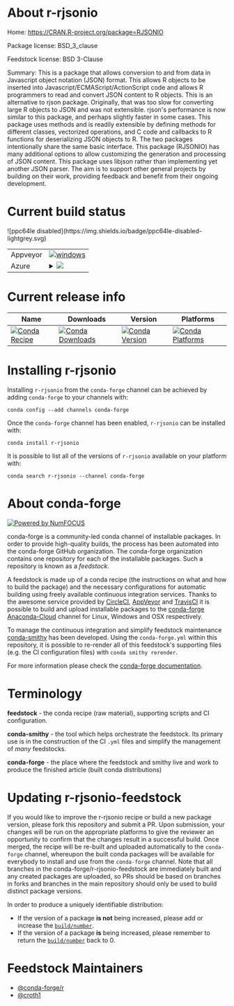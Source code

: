 About r-rjsonio
===============

Home: https://CRAN.R-project.org/package=RJSONIO

Package license: BSD_3_clause

Feedstock license: BSD 3-Clause

Summary: This is a package that allows conversion to and from  data in Javascript object notation (JSON) format. This allows R objects to be inserted into Javascript/ECMAScript/ActionScript code and allows R programmers to read and convert JSON content to R objects. This is an alternative to rjson package. Originally, that was too slow for converting large R objects to JSON and was not extensible.  rjson's performance is now similar to this package, and perhaps slightly faster in some cases. This package uses methods and is readily extensible by defining methods for different classes,  vectorized operations, and C code and callbacks to R functions for deserializing JSON objects to R.  The two packages intentionally share the same basic interface. This package (RJSONIO) has many additional options to allow customizing the generation and processing of JSON content. This package uses libjson rather than implementing yet another JSON parser. The aim is to support other general projects by building on their work, providing feedback and benefit from their ongoing development.



Current build status
====================


<table><tr>
    <td>Appveyor</td>
    <td>
      <a href="https://ci.appveyor.com/project/conda-forge/r-rjsonio-feedstock/branch/master">
        <img alt="windows" src="https://img.shields.io/appveyor/ci/conda-forge/r-rjsonio-feedstock/master.svg?label=Windows">
      </a>
    </td>
  </tr>
    
  <tr>
    <td>Azure</td>
    <td>
      <details>
        <summary>
          <a href="https://dev.azure.com/conda-forge/feedstock-builds/_build/latest?definitionId=1546&branchName=master">
            <img src="https://dev.azure.com/conda-forge/feedstock-builds/_apis/build/status/r-rjsonio-feedstock?branchName=master">
          </a>
        </summary>
        <table>
          <thead><tr><th>Variant</th><th>Status</th></tr></thead>
          <tbody><tr>
              <td>linux_target_platformlinux-64</td>
              <td>
                <a href="https://dev.azure.com/conda-forge/feedstock-builds/_build/latest?definitionId=1546&branchName=master">
                  <img src="https://dev.azure.com/conda-forge/feedstock-builds/_apis/build/status/r-rjsonio-feedstock?branchName=master&jobName=linux&configuration=linux_target_platformlinux-64" alt="variant">
                </a>
              </td>
            </tr><tr>
              <td>osx_target_platformosx-64</td>
              <td>
                <a href="https://dev.azure.com/conda-forge/feedstock-builds/_build/latest?definitionId=1546&branchName=master">
                  <img src="https://dev.azure.com/conda-forge/feedstock-builds/_apis/build/status/r-rjsonio-feedstock?branchName=master&jobName=osx&configuration=osx_target_platformosx-64" alt="variant">
                </a>
              </td>
            </tr><tr>
              <td>win_target_platformwin-64</td>
              <td>
                <a href="https://dev.azure.com/conda-forge/feedstock-builds/_build/latest?definitionId=1546&branchName=master">
                  <img src="https://dev.azure.com/conda-forge/feedstock-builds/_apis/build/status/r-rjsonio-feedstock?branchName=master&jobName=win&configuration=win_target_platformwin-64" alt="variant">
                </a>
              </td>
            </tr>
          </tbody>
        </table>
      </details>
    </td>
  </tr>
![ppc64le disabled](https://img.shields.io/badge/ppc64le-disabled-lightgrey.svg)
</table>

Current release info
====================

| Name | Downloads | Version | Platforms |
| --- | --- | --- | --- |
| [![Conda Recipe](https://img.shields.io/badge/recipe-r--rjsonio-green.svg)](https://anaconda.org/conda-forge/r-rjsonio) | [![Conda Downloads](https://img.shields.io/conda/dn/conda-forge/r-rjsonio.svg)](https://anaconda.org/conda-forge/r-rjsonio) | [![Conda Version](https://img.shields.io/conda/vn/conda-forge/r-rjsonio.svg)](https://anaconda.org/conda-forge/r-rjsonio) | [![Conda Platforms](https://img.shields.io/conda/pn/conda-forge/r-rjsonio.svg)](https://anaconda.org/conda-forge/r-rjsonio) |

Installing r-rjsonio
====================

Installing `r-rjsonio` from the `conda-forge` channel can be achieved by adding `conda-forge` to your channels with:

```
conda config --add channels conda-forge
```

Once the `conda-forge` channel has been enabled, `r-rjsonio` can be installed with:

```
conda install r-rjsonio
```

It is possible to list all of the versions of `r-rjsonio` available on your platform with:

```
conda search r-rjsonio --channel conda-forge
```


About conda-forge
=================

[![Powered by NumFOCUS](https://img.shields.io/badge/powered%20by-NumFOCUS-orange.svg?style=flat&colorA=E1523D&colorB=007D8A)](http://numfocus.org)

conda-forge is a community-led conda channel of installable packages.
In order to provide high-quality builds, the process has been automated into the
conda-forge GitHub organization. The conda-forge organization contains one repository
for each of the installable packages. Such a repository is known as a *feedstock*.

A feedstock is made up of a conda recipe (the instructions on what and how to build
the package) and the necessary configurations for automatic building using freely
available continuous integration services. Thanks to the awesome service provided by
[CircleCI](https://circleci.com/), [AppVeyor](https://www.appveyor.com/)
and [TravisCI](https://travis-ci.org/) it is possible to build and upload installable
packages to the [conda-forge](https://anaconda.org/conda-forge)
[Anaconda-Cloud](https://anaconda.org/) channel for Linux, Windows and OSX respectively.

To manage the continuous integration and simplify feedstock maintenance
[conda-smithy](https://github.com/conda-forge/conda-smithy) has been developed.
Using the ``conda-forge.yml`` within this repository, it is possible to re-render all of
this feedstock's supporting files (e.g. the CI configuration files) with ``conda smithy rerender``.

For more information please check the [conda-forge documentation](https://conda-forge.org/docs/).

Terminology
===========

**feedstock** - the conda recipe (raw material), supporting scripts and CI configuration.

**conda-smithy** - the tool which helps orchestrate the feedstock.
                   Its primary use is in the construction of the CI ``.yml`` files
                   and simplify the management of *many* feedstocks.

**conda-forge** - the place where the feedstock and smithy live and work to
                  produce the finished article (built conda distributions)


Updating r-rjsonio-feedstock
============================

If you would like to improve the r-rjsonio recipe or build a new
package version, please fork this repository and submit a PR. Upon submission,
your changes will be run on the appropriate platforms to give the reviewer an
opportunity to confirm that the changes result in a successful build. Once
merged, the recipe will be re-built and uploaded automatically to the
`conda-forge` channel, whereupon the built conda packages will be available for
everybody to install and use from the `conda-forge` channel.
Note that all branches in the conda-forge/r-rjsonio-feedstock are
immediately built and any created packages are uploaded, so PRs should be based
on branches in forks and branches in the main repository should only be used to
build distinct package versions.

In order to produce a uniquely identifiable distribution:
 * If the version of a package **is not** being increased, please add or increase
   the [``build/number``](https://conda.io/docs/user-guide/tasks/build-packages/define-metadata.html#build-number-and-string).
 * If the version of a package **is** being increased, please remember to return
   the [``build/number``](https://conda.io/docs/user-guide/tasks/build-packages/define-metadata.html#build-number-and-string)
   back to 0.

Feedstock Maintainers
=====================

* [@conda-forge/r](https://github.com/conda-forge/r/)
* [@croth1](https://github.com/croth1/)

